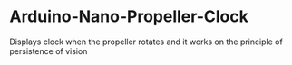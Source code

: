 # Arduino-Nano-Propeller-Clock
Displays clock when the propeller rotates and it works on the principle of persistence of vision
